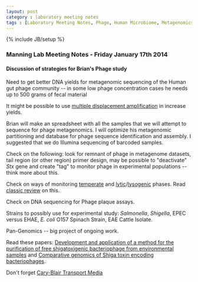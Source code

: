 ```yaml
---
layout: post
category : laboratory meeting notes
tags : [Laboratory Meeting Notes, Phage, Human Microbiome, Metagenomics, Shiga Toxin, Bacteriophage]
---
```

{% include JB/setup %}

### Manning Lab Meeting Notes - Friday January 17th 2014

#### Discussion of strategies for Brian's Phage study

Need to get better DNA yields for metagenomic sequencing of the Human gut phage community -- in some low phage concentration cases he needs up to 500 grams of fecal material

It might be possible to use [multiple displacement amplification](http://en.wikipedia.org/wiki/Multiple_displacement_amplification) in increase yields.

Brian will make an spreadsheet with all the samples that we will attempt to sequence for phage metagenomics.  I will optimize his metagenomic partitioning and database for phage sequence identification and assembly.  I suggested that we do Illumina sequencing of barcoded samples.

Check on the following: look for remnant of phage in metagenome datasets, tail region (or other region) primer design, may be possible to "deactivate" <i>Stx</i> gene and create "tag" to monitor phage in experimental populations -- think more about this.

Check on ways of monitoring [temperate](http://en.wikipedia.org/wiki/Temperate_phage) and [lytic](http://en.wikipedia.org/wiki/Lytic_cycle)/[lysogenic](http://en.wikipedia.org/wiki/Lysogenic_cycle) phases.  Read [classic review](http://www.annualreviews.org/doi/abs/10.1146/annurev.mi.28.100174.001405?journalCode=micro) on this.

Check on DNA sequencing for Phage plaque assays.

Strains to possibly use for experimental study: <i>Salmonella</i>, <i>Shigella</i>, EPEC versus EHAE, <i>E. coli</i> O157 Spinach Strain, EAE Cattle Isolate.

Pan-Genomics -- big project of ongoing work.

Read these papers: [Development and application of a method for the purification of free shigatoxigenic bacteriophage from environmental samples](http://www.sciencedirect.com/science/article/pii/S016770121200276X) and [Comparative genomics of Shiga toxin encoding bacteriophages](http://www.biomedcentral.com/1471-2164/13/311/).

Don't forget [Cary-Blair Transport Media](http://www.dalynn.com/docs/TC35-10.pdf)
